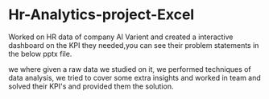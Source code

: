 # Hr-Analytics-project-Excel
Worked on HR data of company AI Varient and created a interactive dashboard on the KPI 
they needed,you can see their problem statements in the below pptx file.

we where given a raw data we studied on it, we performed techniques of data analysis,
we tried to cover some extra insights and worked in team and solved their KPI's and provided them the solution.
